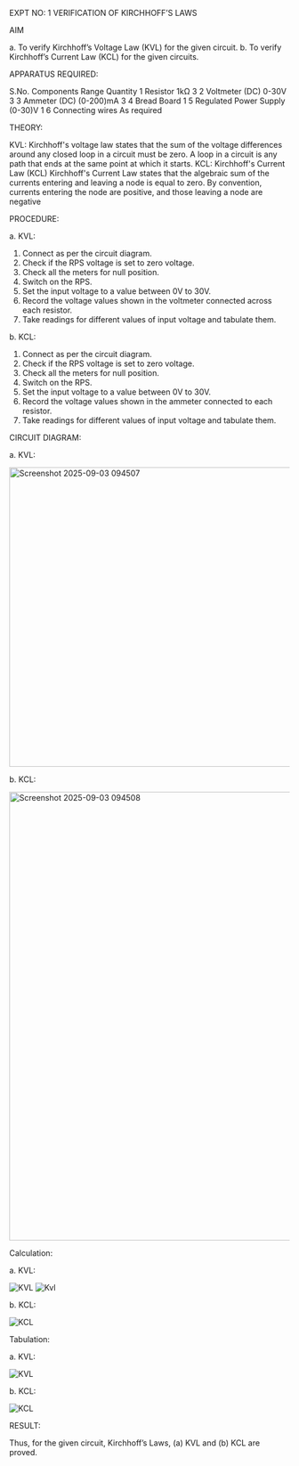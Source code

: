 EXPT NO: 1	VERIFICATION OF KIRCHHOFF’S LAWS

AIM

a.   To verify Kirchhoff’s Voltage Law (KVL) for the given circuit. 
b.   To verify Kirchhoff’s Current Law (KCL) for the given circuits.

APPARATUS REQUIRED:

S.No.	Components	Range	Quantity
1	Resistor	1kΩ	3
2	Voltmeter (DC)	0-30V	3
3	Ammeter (DC)	(0-200)mA	3
4	Bread Board		1
5	Regulated Power Supply	(0-30)V	1
6	Connecting wires		As required

THEORY:

KVL: Kirchhoff's voltage law states that the sum of the voltage differences around any closed loop in a circuit must be zero. A loop in a circuit is any path that ends at the same point at which it starts.
KCL:
Kirchhoff's Current Law (KCL) Kirchhoff's Current Law states that the algebraic sum of the currents entering and leaving a node is equal to zero. By convention, currents entering the node are positive, and those leaving a node are negative


PROCEDURE:

a.   KVL:
1.   Connect as per the circuit diagram.
2.   Check if the RPS voltage is set to zero voltage.
3.   Check all the meters for null position.
4.   Switch on the RPS.
5.   Set the input voltage to a value between 0V to 30V.
6.   Record the voltage values shown in the voltmeter connected across each resistor.
7.   Take readings for different values of input voltage and tabulate them.


b.  KCL:
1.   Connect as per the circuit diagram.
2.   Check if the RPS voltage is set to zero voltage.
3.   Check all the meters for null position.
4.   Switch on the RPS.
5.   Set the input voltage to a value between 0V to 30V.
6.   Record the voltage values shown in the ammeter connected to each resistor.
7.   Take readings for different values of input voltage and tabulate them. 


CIRCUIT DIAGRAM:

a.   KVL:
 
<img width="1107" height="538" alt="Screenshot 2025-09-03 094507" src="https://github.com/user-attachments/assets/ee0e6242-783a-4c04-98e6-41b2a78bee2d" />


b.  KCL:
 
<img width="1475" height="806" alt="Screenshot 2025-09-03 094508" src="https://github.com/user-attachments/assets/dbd6001a-da41-4dad-a695-a9533b228483" />


Calculation:

a.   KVL:
 
![KVL](https://github.com/user-attachments/assets/dfefe88a-e1fc-405e-9340-3d768e353285)
![Kvl](https://github.com/user-attachments/assets/a02d84db-1a57-4307-85d7-6ccff9774b61)


b.  KCL:

![KCL](https://github.com/user-attachments/assets/82e9aa5e-a432-4345-8796-093ecf45155a)

Tabulation:

a.   KVL:

![KVL](https://github.com/user-attachments/assets/bbe487cc-8487-4d76-9cbb-0b980abfc310)

b.  KCL:

![KCL](https://github.com/user-attachments/assets/d5c22fa7-e2d3-4a10-b5df-9064b3f32c90)

RESULT:

Thus, for the given circuit, Kirchhoff’s Laws, (a) KVL and (b) KCL are proved.

